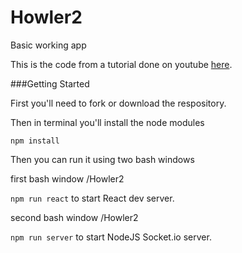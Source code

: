 # Howler2
Basic working app

This is the code from a tutorial done on youtube [here](https://www.youtube.com/playlist?list=PLfUtdEcvGHFHdOYFXj4cY6ZIFkSp6MOuY).

###Getting Started

First you'll need to fork or download the respository.

Then in terminal you'll install the node modules

``` npm install ```

Then you can run it using two bash windows 

first bash window /Howler2

``` npm run react ``` to start React dev server.

second bash window /Howler2

``` npm run server ``` to start NodeJS Socket.io server.

